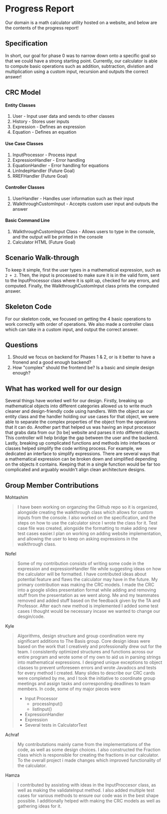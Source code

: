 # Progress Report

Our domain is a math calculator utility hosted on a website, and below are the contents of the progress report!


## Specification

In short, our goal for phase 0 was to narrow down onto a specific goal so that we could have a strong starting point. Currently, our calculator is able to compute basic operations such as addition, subtraction, divistion and multiplication using a custom input, recursion and outputs the correct answer!

## CRC Model

#### Entity Classes

1. User - Input user data and sends to other classes
2. History - Stores user inputs
3. Expression - Defines an expression
4. Equation - Defines an equation

#### Use Case Classes

1. InputProcessor - Process input
2. ExpressionHandler - Error handling
3. EquationHandler - Error handling for equations
4. LinIndepHandler (Future Goal)
5. RREFHandler (Future Goal)

#### Controller Classes

1. UserHandler - Handles user information such as their input
2. WalkthroughCustomInput - Accepts custom user input and outputs the answer

#### Basic Command Line

1. WalkthroughCustomInput Class - Allows users to type in the console, and the output will be printed in the console
2. Calculator HTML (Future Goal)

## Scenario Walk-through

To keep it simple, first the user types in a mathematical expression, such as ```2 + 2```. Then, the input is processed to make sure it is in the valid form, sent to the InputProcessor class where it is split up, checked for any errors, and computed. Finally, the WalkthroughCustomInput class prints the computed answer.



## Skeleton Code

For our skeleton code, we focused on getting the 4 basic operations to work correctly with order of operations. We also made a controller class which can take in a custom input, and output the correct answer.

## Questions

1. Should we focus on backend for Phases 1 & 2, or is it better to have a fronend and a good enough backend?
2. How "complex" should the frontend be? Is a basic and simple design enough?

## What has worked well for our design

Several things have worked well for our design. Firstly, breaking up mathematical objects into different categories allowed us to write much cleaner and design-friendly code using handlers. With the object as our entity class and the handler holding our use cases for that object, we were able to separate the complex properties of the object from the operations that it can do. Another part that helped us was having an input processor that grabs data from our [to be] website and parses it into different objects. This controller will help bridge the gap between the user and the backend. Lastly, breaking up complicated functions and methods into interfaces or classes helped simplify the code writing process. For example, we dedicated an interface to simplify expressions. There are several ways that a mathematical expression can be broken down and simplified depending on the objects it contains. Keeping that in a single function would be far too complicated and arguably wouldn't align clean architecture designs.

## Group Member Contributions

Mohtashim

> I have been working on organzing the Github repo so it is organized, alongside creating the walkthrough class which allows for custom inputs from the console. I also worked on the specification, and the steps on how to use the calculator since I wrote the class for it. Test case file was created, alongside the formatting to make adding new test cases easier.I plan on working on adding website implementation, and allowing the user to keep on asking expressions in the walkthrough class.

Nofel

> Some of my contribution consists of writing some code in the expression and expressionHandler file while suggesting ideas on how the calculator will be formatted. I have contributed ideas about potential feature and flaws the calculator may have in the future. My primary contribution was making the CRC models. I made the CRC into a google slides presentation format while adding and removing stuff from the presentation as we went along. Me and my teammates removed and added stuff based on the feedback given by the TA and Professor. After each new method is implemented I added some test cases I thought would be necessary incase we wanted to change our desgin/code.

Kyle 

> Algorithms, design structure and group coordination were my significant additions to The Basis group. Core design ideas were based on the work that I creatively and professionally drew out for the team. I consistently optimized structures and functions across our entire program and wrote some of my own to aid us in parsing strings into mathematical expressions. I designed unique exceptions to object classes to prevent unforeseen errors and wrote Javadocs and tests for every method I created. Many slides to describe our CRC cards were completed by me, and I took the initiative to coordinate group meetings and assign tasks and corresponding deadlines to team members.  In code, some of my major pieces were 
>* Input Processor
>    * processInput()
>    * listInput()
>* ExpressionHandler
>* Expression
>* Several tests in CalculatorTest

Achraf

> My contributations mainly came from the implementations of the code, as well as some design choices. I also constructed the Fraction class which is responsible for creating the fractions in our calculator. To the overall project i made changes which improved functionality of the calculator.

Hamza

> I contributed by assisting with ideas in the InputProccesor class, as well as making the validateInput method. I also added multiple test cases for various methods to ensure our code was in the best shape possible. I additionally helped with making the CRC models as well as gathering ideas for it.
